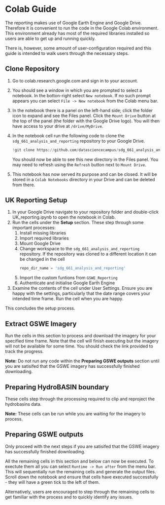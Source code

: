 # Colab Guide

The reporting makes use of Google Earth Engine and Google Drive. Therefore it is convenient
to run the code in the Google Colab environment. This environment already has most
of the required libraries installed so users are able to get up and running
quickly.

There is, however, some amount of user-configuration required and this guide
is intended to walk users through the necessary steps.

## Clone Repository

1. Go to colab.research.google.com and sign in to your account.
2. You should see a window in which you are prompted to select a notebook. In
the botton-right select `New notebook`. If no such prompt appears you can select `File -> New notebook` from the Colab menu bar.
3. In the notebook there is a panel on the left-hand side; click the folder icon to expand and see the Files panel.
Click the `Mount Drive` button at the top of the panel (the folder with the Google Drive logo). You will then have access
to your drive at `/drive/MyDrive`.
4. In the notebook cell run the following code to clone the `sdg_661_analysis_and_reporting`
repository to your Google Drive.

    ```python
    !git clone https://github.com/datasciencecampus/sdg_661_analysis_and_reporting.git /content/drive/MyDrive/sdg_661_analysis_and_reporting
    ```

    You should now be able to see this new directory in the Files panel.
You may need to refresh using the `Refresh` button next to `Mount Drive`.
5. This notebook has now served its purpose and can be closed. It will be stored in a
`Colab Notebooks` directory in your Drive and can be deleted from there.

## UK Reporting Setup
1. In your Google Drive navigate to your repository folder and double-click UK_reporting.ipynb to open the notebook in Colab.
2. Run the cells under the **Setup** section. These step through some important processes:
   1. Install missing libraries
   2. Import required libraries
   3. Mount Google Drive
   4. Change workspace to the `sdg_661_analysis_and_reporting` repository. If the repository
   was cloned to a different location it can be changed in the cell
       ```python
       repo_dir_name = 'sdg_661_analysis_and_reporting'
       ```
   5. Import the custom funtions from `GSWE_Reporting`
   6. Authenticate and initialise Google Earth Engine
3. Examine the contents of the cell under User Settings. Ensure you are happy with
the settings, particularly that the date range covers your intended time frame. Run the cell
when you are happy.

This concludes the setup process.

## Extract GSWE Imagery
Run the cells in this section to process and download the imagery for your specified
time frame. Note that the cell will finish executing but the imagery will not be available for some time.
You should check the link provided to track the progress.

**Note:** Do not run any code within the **Preparing GSWE outputs** section until you are satisifed that the GSWE imagery has successfully finished downloading.

## Preparing HydroBASIN boundary
These cells step through the processing required to clip and reproject the hydrobasins data.

**Note:** These cells can be run while you are waiting for the imagery to process.

## Preparing GSWE outputs
Only proceed with the next steps if you are satisifed that the GSWE imagery has successfully finished downloading.

All the remaining cells in this section and below can now be executed. To exectute them all you can
select `Runtime -> Run after` from the menu bar. This will sequentially run the remaining cells
and generate the output files. Scroll down the notebook and ensure that cells have executed successfully - they will have a green tick to the left of them.

Alternatively, users are encouraged to step through the remaining cells to get familiar with the process
and to quickly identify any issues.
